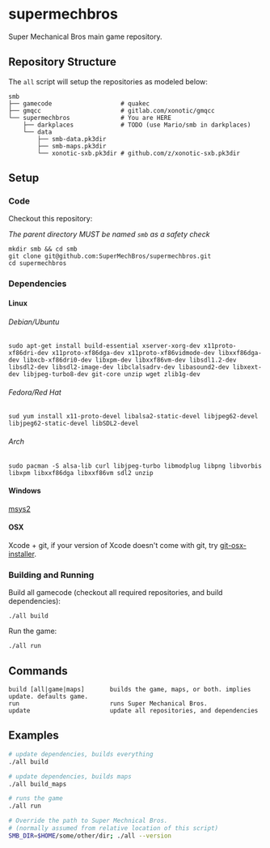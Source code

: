 # supermechbros

Super Mechanical Bros main game repository.

## Repository Structure

The `all` script will setup the repositories as modeled below:

```
smb
├── gamecode                   # quakec
├── gmqcc                      # gitlab.com/xonotic/gmqcc
└── supermechbros              # You are HERE
    ├── darkplaces             # TODO (use Mario/smb in darkplaces)
    └── data
        ├── smb-data.pk3dir
        ├── smb-maps.pk3dir
        └── xonotic-sxb.pk3dir # github.com/z/xonotic-sxb.pk3dir

```

## Setup

### Code

Checkout this repository:

*The parent directory MUST be named `smb` as a safety check*

```
mkdir smb && cd smb
git clone git@github.com:SuperMechBros/supermechbros.git
cd supermechbros
```

### Dependencies

#### Linux

###### Debian/Ubuntu

```
sudo apt-get install build-essential xserver-xorg-dev x11proto-xf86dri-dev x11proto-xf86dga-dev x11proto-xf86vidmode-dev libxxf86dga-dev libxcb-xf86dri0-dev libxpm-dev libxxf86vm-dev libsdl1.2-dev libsdl2-dev libsdl2-image-dev libclalsadrv-dev libasound2-dev libxext-dev libjpeg-turbo8-dev git-core unzip wget zlib1g-dev
```

###### Fedora/Red Hat

```
sud yum install x11-proto-devel libalsa2-static-devel libjpeg62-devel libjpeg62-static-devel libSDL2-devel
```

###### Arch

```
sudo pacman -S alsa-lib curl libjpeg-turbo libmodplug libpng libvorbis libxpm libxxf86dga libxxf86vm sdl2 unzip
```

#### Windows

[msys2](http://www.msys2.org/)

#### OSX

Xcode + git, if your version of Xcode doesn't come with git, try [git-osx-installer](https://sourceforge.net/projects/git-osx-installer/files/).

### Building and Running

Build all gamecode (checkout all required repositories, and build dependencies):

```
./all build
```

Run the game:

```
./all run
```
## Commands

```
build [all|game|maps]       builds the game, maps, or both. implies update. defaults game.
run                         runs Super Mechanical Bros.
update                      update all repositories, and dependencies
```

## Examples

```bash
# update dependencies, builds everything
./all build

# update dependencies, builds maps
./all build_maps

# runs the game
./all run

# Override the path to Super Mechnical Bros.
# (normally assumed from relative location of this script)
SMB_DIR=$HOME/some/other/dir; ./all --version
```
